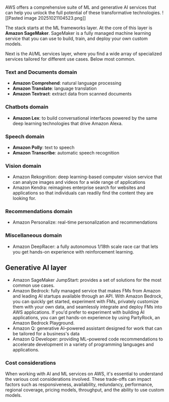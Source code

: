 AWS offers a comprehensive suite of ML and generative AI services that can help you unlock the full potential of these transformative technologies.
![[Pasted image 20251021104523.png]]

The stack starts at the ML frameworks layer. At the core of this layer is **Amazon SageMaker**. SageMaker is a fully managed machine learning service that you can use to build, train, and deploy your own custom models.

Next is the AI/ML services layer, where you find a wide array of specialized services tailored for different use cases.
Below most common. 

### Text and Documents domain
- **Amazon Comprehend**: natural language processing
- **Amazon Translate**: language translation
- **Amazon Textract**: extract data from scanned documents
### Chatbots domain
- **Amazon Lex**: to build conversational interfaces powered by the same deep learning technologies that drive Amazon Alexa.
### Speech domain
- **Amazon Polly**: text to speech
- **Amazon Transcribe**: automatic speech recognition
### Vision domain
- Amazon Rekognition: deep learning-based computer vision service that can analyze images and videos for a wide range of applications
- Amazon Kendra: reimagines enterprise search for websites and applications so that individuals can readily find the content they are looking for.
### Recommendations domain
- Amazon Personalize: real-time personalization and recommendations

### Miscellaneous domain
- Amazon DeepRacer: a fully autonomous 1/18th scale race car that lets you get hands-on experience with reinforcement learning.

## Generative AI layer
- Amazon SageMaker JumpStart: provides a set of solutions for the most common use cases.
- Amazon Bedrock: fully managed service that makes FMs from Amazon and leading AI startups available through an API. With Amazon Bedrock, you can quickly get started, experiment with FMs, privately customize them with your own data, and seamlessly integrate and deploy FMs into AWS applications.
If you'd prefer to experiment with building AI applications, you can get hands-on experience by using PartyRock, an Amazon Bedrock Playground.
- Amazon Q: generative AI–powered assistant designed for work that can be tailored for a business's data
- Amazon Q Developer: providing ML–powered code recommendations to accelerate development in a variety of programming languages and applications.

### Cost considerations

When working with AI and ML services on AWS, it's essential to understand the various cost considerations involved. These trade-offs can impact factors such as responsiveness, availability, redundancy, performance, regional coverage, pricing models, throughput, and the ability to use custom models.